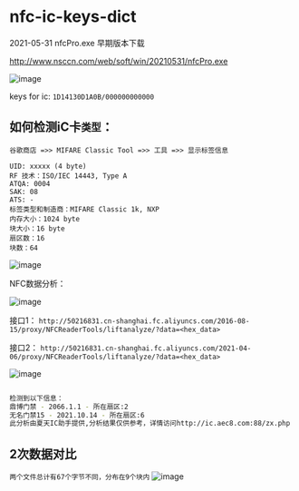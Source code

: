 # nfc-ic-keys-dict
 2021-05-31 nfcPro.exe 早期版本下载 

http://www.nsccn.com/web/soft/win/20210531/nfcPro.exe

![image](https://user-images.githubusercontent.com/16593068/171908353-736768cc-4e3c-465b-8d54-921a3175baf4.png)

keys for ic: `1D14130D1A0B/000000000000`

## 如何检测iC卡`类型`：

`谷歌商店 =>> MIFARE Classic Tool =>> 工具 =>> 显示标签信息`

```
UID: xxxxx (4 byte)
RF 技术：ISO/IEC 14443, Type A
ATQA: 0004
SAK: 08
ATS: - 
标签类型和制造商：MIFARE Classic 1k, NXP
内存大小：1024 byte
块大小：16 byte
扇区数：16
块数：64
```
![image](https://user-images.githubusercontent.com/16593068/171908148-b28c3a76-410b-48a2-a76d-25d121b38521.png)


NFC数据分析：

![image](https://user-images.githubusercontent.com/16593068/171986488-a067734e-0396-4c62-acdf-4acd42413de4.png)

接口1：
`http://50216831.cn-shanghai.fc.aliyuncs.com/2016-08-15/proxy/NFCReaderTools/liftanalyze/?data=<hex_data>`

接口2：
`http://50216831.cn-shanghai.fc.aliyuncs.com/2021-04-06/proxy/NFCReaderTools/liftanalyze/?data=<hex_data>`

![image](https://user-images.githubusercontent.com/16593068/171986435-8258a256-3a32-44be-bf21-68752de49d36.png)


```bash

检测到以下信息：
鼎博门禁 - 2066.1.1 - 所在扇区:2
无名门禁15 - 2021.10.14 - 所在扇区:6
此分析由夏天IC助手提供,分析结果仅供参考，详情访问http://ic.aec8.com:88/zx.php
```

## 2次数据对比

`两个文件总计有67个字节不同，分布在9个块内`
![image](https://user-images.githubusercontent.com/16593068/171986679-609f9dc1-1dce-4ca0-9609-f4469cddfe99.png)

